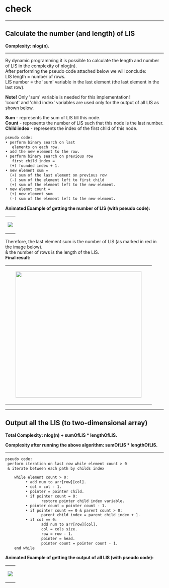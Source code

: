 # check


-----

<h2>Calculate the number (and length) of LIS</h2>
<b>Complexity: nlog(n).</b>

-----

By dynamic programming it is possible to calculate the length and number of LIS in the complexity of nlog(n).  
After performing the pseudo code attached below we will conclude:  
LIS length = number of rows.  
LIS number = the 'sum' variable in the last element (the last element in the last row).

<b>Note!</b> Only 'sum' variable is needed for this implementation!  
'count' and 'child index' variables are used only for the output of all LIS as shown below.  

<b>Sum</b>  - represents the sum of LIS till this node.  
<b>Count</b>  - represents the number of LIS such that this node is the last number.  
<b>Child index</b>  - represents the index of the first child of this node.  

```diff
pseudo code:
• perform binary search on last
   elements on each row.
• add the new element to the row.
• perform binary search on previous row
   first child index =
  (+) founded index + 1.
• new element sum =
  (+) sum of the last element on previous row
  (-) sum of the element left to first child 
  (+) sum of the element left to the new element.
• new elemnt count =
  (+) new element sum
  (-) sum of the element left to the new element.
```
<b>Animated Example of getting the number of LIS (with pseudo code):</b>
<table align="center">
<tr><td> 
<p align="center"><img src="https://github.com/AlmogJakov/check/raw/main/LIS-NUM-M.gif"/></p>
</td></tr>
</table>

Therefore, the last element sum is the number of LIS (as marked in red in the image below).  
& the number of rows is the length of the LIS.  
<b>Final result:</b>  

<table align="center" width="450">
<tr align="center" width="450"><td align="center" width="450"> 
<p align="center" width="450"><img src="https://github.com/AlmogJakov/check/raw/main/LIS-NUM.jpg" width="400"/></p>
</td></tr>
</table>

-----

<h2>Output all the LIS (to two-dimensional array)</h2>
<b>Total Complexity: nlog(n) + sumOfLIS * lengthOfLIS.</b>

<b>Complexity after running the above algorithm: sumOfLIS * lengthOfLIS.</b>

-----

```diff
pseudo code:
 perform iteration on last row while element count > 0
 & iterate between each path by childs index

    while element count > 0:
         • add num to arr[row][col].
         • col = col - 1.
         • pointer = pointer child.
         • if pointer count = 0:
                restore pointer child index variable.
         • pointer count = pointer count - 1.
         • if pointer count == 0 & parent count > 0:
                parent child index = parent child index + 1.
         • if col == 0:
                add num to arr[row][col].
                col = cols size.
                row = row - 1.
                pointer = head.
                pointer count = pointer count - 1.
    end while
```

<b>Animated Example of getting the output of all LIS (with pseudo code):</b>
<table align="center">
<tr><td> 
<p align="center"><img src="https://github.com/AlmogJakov/check/raw/main/LIS-STRS-M.gif"/></p>
</td></tr>
</table>

